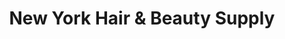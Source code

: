 ---
title: "New York Hair & Beauty Supply"
url: /bedford/new-york-hair-and-beauty-supply/
shop: beauty
---